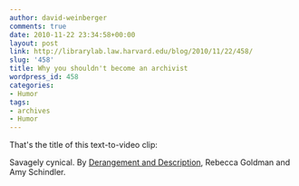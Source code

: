 ```yaml
---
author: david-weinberger
comments: true
date: 2010-11-22 23:34:58+00:00
layout: post
link: http://librarylab.law.harvard.edu/blog/2010/11/22/458/
slug: '458'
title: Why you shouldn't become an archivist
wordpress_id: 458
categories:
- Humor
tags:
- archives
- Humor
---
```


That's the title of this text-to-video clip:



Savagely cynical. By [Derangement and Description](http://derangementanddescription.wordpress.com/2010/11/19/why-you-shouldnt-become-an-archivist-the-video/), Rebecca Goldman and Amy Schindler.
